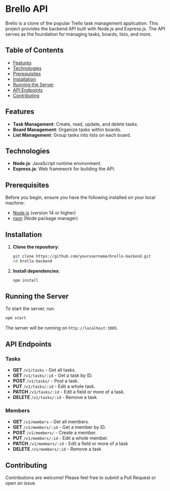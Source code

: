 
# Brello API

Brello is a clone of the popular Trello task management application. This project provides the backend API built with Node.js and Express.js. The API serves as the foundation for managing tasks, boards, lists, and more.
## Table of Contents

- [Features](#features)
- [Technologies](#technologies)
- [Prerequisites](#prerequisites)
- [Installation](#installation)
- [Running the Server](#running-the-server)
- [API Endpoints](#api-endpoints)
- [Contributing](#contributing)

## Features

- **Task Management**: Create, read, update, and delete tasks.
- **Board Management**: Organize tasks within boards.
- **List Management**: Group tasks into lists on each board.

## Technologies

- **Node.js**: JavaScript runtime environment.
- **Express.js**: Web framework for building the API.

## Prerequisites

Before you begin, ensure you have the following installed on your local machine:

- [Node.js](https://nodejs.org/) (version 14 or higher)
- [npm](https://www.npmjs.com/) (Node package manager)

## Installation

1. **Clone the repository**:

    ```bash
    git clone https://github.com/yourusername/brello-backend.git
    cd brello-backend
    ```

2. **Install dependencies**:

    ```bash
    npm install
    ```

## Running the Server

To start the server, run:

```bash
npm start
```
The server will be running on `http://localhost:3005`.

## API Endpoints

### Tasks

-   **GET** `/v1/tasks` - Get all tasks.
-   **GET** `/v1/tasks/:id` - Get a task by ID.
-   **POST** `/v1/tasks/` - Post a task.
-   **PUT** `/v1/tasks/:id` - Edit a whole task.
-   **PATCH** `/v1/tasks/:id` - Edit a field or more of a task.
-   **DELETE** `/v1/tasks/:id` - Remove a task.

### Members

-   **GET** `/v1/members` - Get all members.
-   **GET** `/v1/members/:id` - Get a member by ID.
-   **POST** `/v1/members/` - Create a member.
-   **PUT** `/v1/members/:id` - Edit a whole member.
-   **PATCH** `/v1/members/:id` - Edit a field or more of a task
-   **DELETE** `/v1/members/:id` - Remove a task

## Contributing

Contributions are welcome! Please feel free to submit a Pull Request or open an issue.
